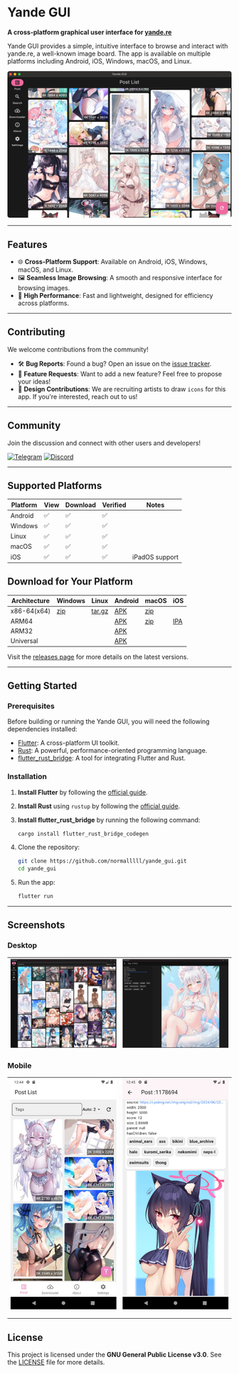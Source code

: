 # Yande GUI

**A cross-platform graphical user interface for [yande.re](https://yande.re/)**

Yande GUI provides a simple, intuitive interface to browse and interact with yande.re, a well-known image board. The app is available on multiple platforms including Android, iOS, Windows, macOS, and Linux.

![Screenshot](screenshots/0.webp)

---

## Features

- 🌐 **Cross-Platform Support**: Available on Android, iOS, Windows, macOS, and Linux.
- 🖼️ **Seamless Image Browsing**: A smooth and responsive interface for browsing images.
- 🚀 **High Performance**: Fast and lightweight, designed for efficiency across platforms.

---

## Contributing

We welcome contributions from the community!

- 🛠 **Bug Reports**: Found a bug? Open an issue on the [issue tracker](https://github.com/normalllll/yande_gui/issues).
- 🌟 **Feature Requests**: Want to add a new feature? Feel free to propose your ideas!
- 🎨 **Design Contributions**: We are recruiting artists to draw `icons` for this app. If you're interested, reach out to us!

---

## Community

Join the discussion and connect with other users and developers!

[![Telegram](https://img.shields.io/badge/chat-Telegram-blue.svg)](https://t.me/+ONtNV3HTQ0NhMzVh)
[![Discord](https://img.shields.io/badge/chat-Discord-blue.svg)](https://discord.gg/jQatz6965H)

---


## Supported Platforms

| Platform | View | Download | Verified | Notes          |
|----------|------|----------|----------|----------------|
| Android  | ✅    | ✅        | ✅        |                |
| Windows  | ✅    | ✅        | ✅        |                |
| Linux    | ✅    | ✅        | ✅        |                |
| macOS    | ✅    | ✅        | ✅        |                |
| iOS      | ✅    | ✅        | ✅        | iPadOS support |

## Download for Your Platform

| Architecture | Windows                                                                                 | Linux                                                                                       | Android                                                                                             | macOS                                                                                             | iOS                                                                                      |
|--------------|-----------------------------------------------------------------------------------------|---------------------------------------------------------------------------------------------|-----------------------------------------------------------------------------------------------------|---------------------------------------------------------------------------------------------------|------------------------------------------------------------------------------------------|
| x86-64(x64)  | [zip](https://github.com/normalllll/yande_gui/releases/latest/download/windows-x64.zip) | [tar.gz](https://github.com/normalllll/yande_gui/releases/latest/download/linux-x64.tar.gz) | [APK](https://github.com/normalllll/yande_gui/releases/latest/download/app-x86_64-release.apk)      | [zip](https://github.com/normalllll/yande_gui/releases/latest/download/macos-x86_64-nosigned.zip) |                                                                                          |
| ARM64        |                                                                                         |                                                                                             | [APK](https://github.com/normalllll/yande_gui/releases/latest/download/app-arm64-v8a-release.apk)   | [zip](https://github.com/normalllll/yande_gui/releases/latest/download/macos-arm64-nosigned.zip)  | [IPA](https://github.com/normalllll/yande_gui/releases/latest/download/ios-nosigned.ipa) |
| ARM32        |                                                                                         |                                                                                             | [APK](https://github.com/normalllll/yande_gui/releases/latest/download/app-armeabi-v7a-release.apk) |                                                                                                   |                                                                                          |
| Universal    |                                                                                         |                                                                                             | [APK](https://github.com/normalllll/yande_gui/releases/latest/download/app-universal-release.apk)   |                                                                                                   |                                                                                          |

Visit the [releases page](https://github.com/normalllll/yande_gui/releases) for more details on the latest versions.

---


## Getting Started

### Prerequisites

Before building or running the Yande GUI, you will need the following dependencies installed:

- [Flutter](https://flutter.dev/docs/get-started/install): A cross-platform UI toolkit.
- [Rust](https://www.rust-lang.org/tools/install): A powerful, performance-oriented programming language.
- [flutter_rust_bridge](https://github.com/fzyzcjy/flutter_rust_bridge): A tool for integrating Flutter and Rust.

### Installation

1. **Install Flutter** by following the [official guide](https://flutter.dev/docs/get-started/install).
2. **Install Rust** using `rustup` by following the [official guide](https://www.rust-lang.org/tools/install).
3. **Install flutter_rust_bridge** by running the following command:

    ```bash
    cargo install flutter_rust_bridge_codegen
    ```

4. Clone the repository:

    ```bash
    git clone https://github.com/normalllll/yande_gui.git
    cd yande_gui
    ```

5. Run the app:

    ```bash
    flutter run
    ```

---

## Screenshots

### Desktop

| ![Desktop Screenshot 1](screenshots/desktop/img0.webp) | ![Desktop Screenshot 2](screenshots/desktop/img1.webp) |
|--------------------------------------------------------|--------------------------------------------------------|

### Mobile

| ![Mobile Screenshot 1](screenshots/mobile/img0.webp) | ![Mobile Screenshot 2](screenshots/mobile/img1.webp) |
|------------------------------------------------------|------------------------------------------------------|

---


## License

This project is licensed under the **GNU General Public License v3.0**. See the [LICENSE](https://github.com/normalllll/yande_gui/blob/main/LICENSE) file for more details.